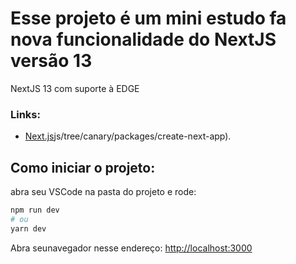 # Esse projeto é um mini estudo fa nova funcionalidade do NextJS versão 13 

NextJS 13 com suporte à EDGE

### Links:

- [Next.js](https://nextjs.org/)js/tree/canary/packages/create-next-app).

## Como iniciar o projeto:

abra seu VSCode na pasta do projeto e rode: 

```bash
npm run dev
# ou
yarn dev
```
Abra seunavegador nesse endereço: [http://localhost:3000](http://localhost:3000) 
